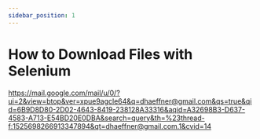 ```yaml
---
sidebar_position: 1
---
```


# How to Download Files with Selenium

https://mail.google.com/mail/u/0/?ui=2&view=btop&ver=xpue9agcle64&q=dhaeffner@gmail.com&qs=true&qid=6B9D8D80-2D02-4643-8419-238128A33316&aqid=A32698B3-D637-4583-A713-E54BD20E0DBA&search=query&th=%23thread-f:1525698266913347894&qt=dhaeffner@gmail.com.1&cvid=14
